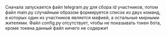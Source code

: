 Сначала запускается файл telegram.py для сбора id участников, потом файл main.py случайным образом формируется список из двух команд, в которых один из участников является мафией, а остальные мирными жителями.
Файл config.py отсутствует, чтобы не показывать токен бота, кроме токена данный файл ничего не содержит